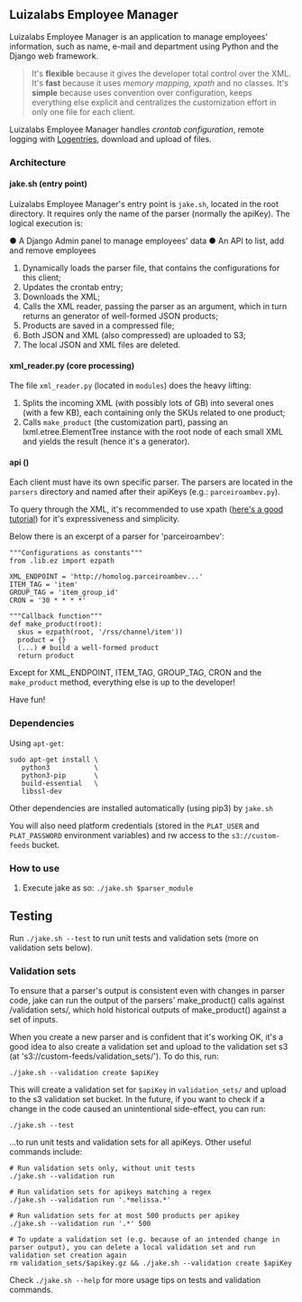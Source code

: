 Luizalabs Employee Manager 
-
Luizalabs Employee Manager is an application to manage employees' information, such as name, e-mail and department using Python and the Django web framework.

>It's **flexible** because it gives the developer total control over the XML.
It's **fast** because it uses *memory mapping*,  *xpath* and no classes.
It's **simple** because uses convention over configuration, keeps everything else explicit and centralizes the customization effort in only one file for each client.

Luizalabs Employee Manager handles *crontab configuration*, remote logging with [Logentries](https://logentries.com/), download and upload of files.


### Architecture

#### jake.sh (entry point)
Luizalabs Employee Manager's entry point is `jake.sh`, located in the root directory. It requires only the name of the parser (normally the apiKey). The logical execution is:

● A Django Admin panel to manage employees' data
● An API to list, add and remove employees

1. Dynamically loads the parser file, that contains the configurations for this client;
2. Updates the crontab entry;
3. Downloads the XML;
4. Calls the XML reader, passing the parser as an argument, which in turn returns an generator of well-formed JSON products;
5. Products are saved in a compressed file;
6. Both JSON and XML (also compressed) are uploaded to S3;
7. The local JSON and XML files are deleted.

#### xml_reader.py (core processing)
The file `xml_reader.py` (located in `modules`) does the heavy lifting:

1. Splits the incoming XML (with possibly lots of GB)  into several ones (with a few KB), each containing only the SKUs related to one product;
2. Calls `make_product` (the customization part), passing an lxml.etree.ElementTree instance with the root node of each small XML and yields the result (hence it's a generator).

#### api ()

Each client must have its own specific parser. The parsers are located in the `parsers` directory and named after their apiKeys (e.g.: `parceiroambev.py`).

To query through the XML, it's recommended to use xpath ([here's a good tutorial](http://www.w3schools.com/xsl/xpath_syntax.asp)) for it's expressiveness and simplicity.

Below there is an excerpt of a parser for 'parceiroambev':

    """Configurations as constants"""
    from .lib.ez import ezpath
    
    XML_ENDPOINT = 'http://homolog.parceiroambev...'
    ITEM_TAG = 'item'
    GROUP_TAG = 'item_group_id'
    CRON = '30 * * * *'

    """Callback function"""
    def make_product(root):
      skus = ezpath(root, '/rss/channel/item'))
      product = {}
      (...) # build a well-formed product
      return product

Except for XML_ENDPOINT, ITEM_TAG, GROUP_TAG, CRON and the `make_product` method, everything else is up to the developer!

Have fun!

### Dependencies
Using `apt-get`:
```
sudo apt-get install \
   python3           \
   python3-pip       \
   build-essential   \
   libssl-dev  
```   
Other dependencies are installed automatically (using pip3) by `jake.sh`

You will also need platform credentials (stored in the `PLAT_USER` and `PLAT_PASSWORD` environment variables) and rw access to the `s3://custom-feeds` bucket.

### How to use
1. Execute jake as so: `./jake.sh $parser_module`

## Testing

Run `./jake.sh --test` to run unit tests and validation sets (more on validation sets below).

### Validation sets

To ensure that a parser's output is consistent even with changes in parser code, jake can run the output of the parsers' make\_product() calls against /validation sets/, which hold historical outputs of make\_product() against a set of inputs.

When you create a new parser and is confident that it's working OK, it's a good idea to also create a validation set and upload to the validation set s3 (at 's3://custom-feeds/validation_sets/'). To do this, run:

```./jake.sh --validation create $apiKey``` 

This will create a validation set for `$apiKey` in `validation_sets/` and upload to the s3 validation set bucket. In the future, if you want to check if a change in the code caused an unintentional side-effect, you can run:

```./jake.sh --test```

...to run unit tests and validation sets for all apiKeys. Other useful commands include:
```
# Run validation sets only, without unit tests
./jake.sh --validation run

# Run validation sets for apikeys matching a regex
./jake.sh --validation run '.*melissa.*'

# Run validation sets for at most 500 products per apikey
./jake.sh --validation run '.*' 500

# To update a validation set (e.g. because of an intended change in parser output), you can delete a local validation set and run validation set creation again
rm validation_sets/$apikey.gz && ./jake.sh --validation create $apiKey
```

Check `./jake.sh --help` for more usage tips on tests and validation commands.
